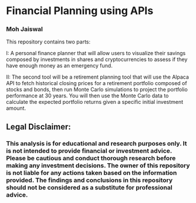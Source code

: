 # Financial Planning using APIs
### Moh Jaiswal

This repository contains two parts:

I: A personal finance planner that will allow users to visualize their savings composed by investments in shares and cryptocurrencies to assess if they have enough money as an emergency fund.

II: The second tool will be a retirement planning tool that will use the Alpaca API to fetch historical closing prices for a retirement portfolio composed of stocks and bonds, then run Monte Carlo simulations to project the portfolio performance at 30 years. You will then use the Monte Carlo data to calculate the expected portfolio returns given a specific initial investment amount.

## Legal Disclaimer: 

### This analysis is for educational and research purposes only. It is not intended to provide financial or investment advice. Please be cautious and conduct thorough research before making any investment decisions. The owner of this repository is not liable for any actions taken based on the information provided. The findings and conclusions in this repository should not be considered as a substitute for professional advice.
